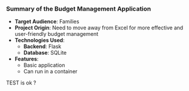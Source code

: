 ### Summary of the Budget Management Application

- **Target Audience**: Families
- **Project Origin**: Need to move away from Excel for more effective and user-friendly budget management
- **Technologies Used**:
  - **Backend**: Flask
  - **Database**: SQLite
- **Features**:
  - Basic application
  - Can run in a container


TEST is ok ?
